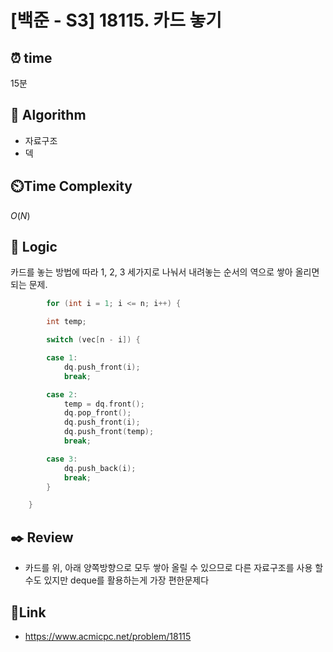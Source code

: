# [백준 - S3️] 18115. 카드 놓기

## ⏰ **time**

15분

## :pushpin: **Algorithm**

- 자료구조
- 덱

## ⏲️**Time Complexity**

$O(N)$

## :round_pushpin: **Logic**

카드를 놓는 방법에 따라 1, 2, 3 세가지로 나눠서 내려놓는 순서의 역으로 쌓아 올리면 되는 문제.

```cpp
		for (int i = 1; i <= n; i++) {

        int temp;

        switch (vec[n - i]) {

        case 1:
            dq.push_front(i);
            break;

        case 2:
            temp = dq.front();
            dq.pop_front();
            dq.push_front(i);
            dq.push_front(temp);
            break;

        case 3:
            dq.push_back(i);
            break;
        }

    }
```

## :black_nib: **Review**

- 카드를 위, 아래 양쪽방향으로 모두 쌓아 올릴 수 있으므로 다른 자료구조를 사용 할 수도 있지만 deque를 활용하는게 가장 편한문제다

## 📡**Link**

- https://www.acmicpc.net/problem/18115
